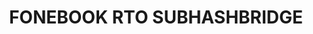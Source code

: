 ---
title: "FONEBOOK RTO SUBHASHBRIDGE"
url: /ahmedabad/fonebook-rto-subhashbridge/
shop: mobile phone
---